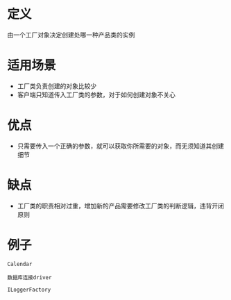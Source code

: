 # 定义

由一个工厂对象决定创建处哪一种产品类的实例

# 适用场景

- 工厂类负责创建的对象比较少
- 客户端只知道传入工厂类的参数，对于如何创建对象不关心

# 优点

- 只需要传入一个正确的参数，就可以获取你所需要的对象，而无须知道其创建细节

# 缺点

- 工厂类的职责相对过重，增加新的产品需要修改工厂类的判断逻辑，违背开闭原则

# 例子 
```
Calendar
```

```
数据库连接driver
```

```
ILoggerFactory
```

